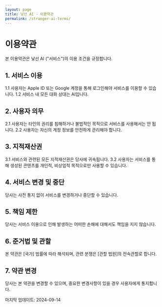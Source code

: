 ```yaml
---
layout: page
title: 낯선 AI - 이용약관
permalink: /stranger-ai-terms/
---
```


# 이용약관

본 이용약관은 낯선 AI ("서비스")의 이용 조건을 규정합니다.

## 1. 서비스 이용

1.1 사용자는 Apple ID 또는 Google 계정을 통해 로그인해야 서비스를 이용할 수 있습니다.
1.2 서비스 내 모든 대화 상대는 AI입니다.

## 2. 사용자 의무

2.1 사용자는 타인의 권리를 침해하거나 불법적인 목적으로 서비스를 사용해서는 안 됩니다.
2.2 사용자는 자신의 계정 정보를 안전하게 관리해야 합니다.

## 3. 지적재산권

3.1 서비스와 관련된 모든 지적재산권은 당사에 귀속됩니다.
3.2 사용자는 서비스를 통해 생성된 콘텐츠를 개인적, 비상업적 목적으로만 사용할 수 있습니다.

## 4. 서비스 변경 및 중단

당사는 사전 통지 없이 서비스를 변경하거나 중단할 수 있습니다.

## 5. 책임 제한

당사는 서비스 이용으로 인해 발생하는 어떠한 손해에 대해서도 책임을 지지 않습니다.

## 6. 준거법 및 관할

본 약관은 [국가] 법률에 따라 해석되며, 관련 분쟁은 [관할 법원]의 전속관할로 합니다.

## 7. 약관 변경

당사는 본 약관을 변경할 수 있으며, 중요한 변경사항이 있을 경우 사용자에게 통지합니다.

마지막 업데이트: 2024-09-14
